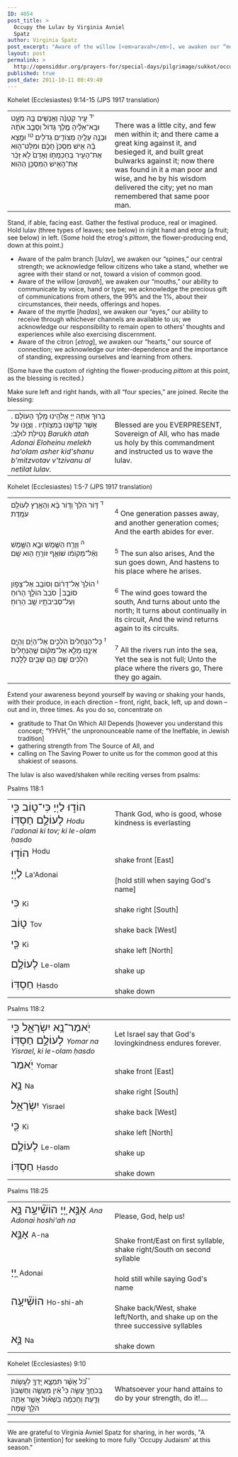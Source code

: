 ```yaml
---
ID: 4054
post_title: >
  Occupy the Lulav by Virginia Avniel
  Spatz
author: Virginia Spatz
post_excerpt: "Aware of the willow [<em>aravah</em>], we awaken our “mouths,” our ability to communicate by voice, hand or type; we acknowledge the precious gift of communications from others, the 99% and the 1%, about their circumstances, their needs, offerings and hopes. Aware of the palm branch [<em>lulav</em>], we awaken our “spines,” our central strength; we acknowledge fellow citizens who take a stand, whether we agree with their stand or not, toward a vision of common good. Aware of the myrtle [<em>hadas</em>], we awaken our “eyes,” our ability to receive through whichever channels are available to us; we acknowledge our responsibility to remain open to others' thoughts and experiences while also exercising discernment. Aware of the citron [<em>etrog</em>], we awaken our “hearts,” our source of connection; we acknowledge our inter-dependence and the importance of standing, expressing ourselves and learning from others."
layout: post
permalink: >
  http://opensiddur.org/prayers-for/special-days/pilgrimage/sukkot/occupy-the-lulav-by-virginia-avniel-spatz/
published: true
post_date: 2011-10-11 00:49:40
---
```

Kohelet (Ecclesiastes) 9:14-15 (JPS 1917 translation)

<table style="margin-left: auto;margin-right: auto;">
<tbody>
<tr><td style="vertical-align:top;" width="46%"><div class="liturgy"><span lang="he">
<sup>יד</sup> עִ֣יר קְטַנָּ֔ה וַאֲנָשִׁ֥ים בָּ֖הּ מְעָ֑ט וּבָֽא־אֵלֶ֜יהָ מֶ֤לֶךְ גָּדוֹל֙ וְסָבַ֣ב אֹתָ֔הּ וּבָנָ֥ה עָלֶ֖יהָ מְצוֹדִ֥ים גְּדֹלִֽים׃ <sup>טו</sup> וּמָ֣צָא בָ֗הּ אִ֤ישׁ מִסְכֵּן֙ חָכָ֔ם וּמִלַּט־ה֥וּא אֶת־הָעִ֖יר בְּחָכְמָת֑וֹ וְאָדָם֙ לֹ֣א זָכַ֔ר אֶת־הָאִ֥ישׁ הַמִּסְכֵּ֖ן הַהֽוּא׃
</span></div></td>
 
<td style="vertical-align:top;" width="53%"><div class="english"><br />
There was a little city, and few men within it; and there came a great king against it, and besieged it, and built great bulwarks against it; now there was found in it a man poor and wise, and he by his wisdom delivered the city; yet no man remembered that same poor man.
</td></tr>
</tbody></tbody></table>

Stand, if able, facing east. Gather the festival produce, real or imagined.
Hold lulav (three types of leaves; see below) in right hand and etrog (a fruit; see below) in left.
(Some hold the etrog's <em>pittom</em>, the flower-producing end, down at this point.)

<ul>
    <li>Aware of the palm branch [<em>lulav</em>], we awaken our “spines,” our central strength; we acknowledge fellow citizens who take a stand, whether we agree with their stand or not, toward a vision of common good.</li>
    <li>Aware of the willow [<em>aravah</em>], we awaken our “mouths,” our ability to communicate by voice, hand or type; we acknowledge the precious gift of communications from others, the 99% and the 1%, about their circumstances, their needs, offerings and hopes.</li>
    <li>Aware of the myrtle [<em>hadas</em>], we awaken our “eyes,” our ability to receive through whichever channels are available to us; we acknowledge our responsibility to remain open to others' thoughts and experiences while also exercising discernment.</li>
    <li>Aware of the citron [<em>etrog</em>], we awaken our “hearts,” our source of connection; we acknowledge our inter-dependence and the importance of standing, expressing ourselves and learning from others.</li>
</ul>

(Some have the custom of righting the flower-producing <em>pittom</em> at this point, as the blessing is recited.)

Make sure left and right hands, with all “four species,” are joined. Recite the blessing:

<table style="margin-left: auto;margin-right: auto;">
<tbody>
<tr><td style="vertical-align:top;" width="46%"><div class="liturgy"><span lang="he">
בָּרוּךְ אַתָּה יְיָ אֱלֹהֵֽינוּ מֶֽלֶךְ הָעוֹלָם . אֲשֶׁר קִדְּשָׁנוּ בְּמִצְוֹתָיו . וְצִוָּֽנוּ עַל נְטִילַת לוּלָב:‏
</span><em>Barukh atah Adonai Eloheinu melekh ha'olam asher kid'shanu b'mitzvotav v'tzivanu al netilat lulav.</em></div>
</td>
 
<td style="vertical-align:top;" width="53%"><div class="english"><br />
Blessed are you EVERPRESENT, Sovereign of All, who has made us holy by this commandment and instructed us to wave the lulav.
</td></tr>
</tbody>
</tbody></tbody></table>

Kohelet (Ecclesiastes) 1:5-7 (JPS 1917 translation)

<table style="margin-left: auto;margin-right: auto;">
<tbody>
<tr><td style="vertical-align:top;" width="46%"><div class="liturgy"><span lang="he">
<sup>ד</sup> דּ֤וֹר הֹלֵךְ֙ וְד֣וֹר בָּ֔א וְהָאָ֖רֶץ לְעוֹלָ֥ם עֹמָֽדֶת׃ 
</span></div></td>
 
<td style="vertical-align:top;" width="53%"><div class="english"><br />
<sup>4</sup> One generation passes away, and another generation comes;
And the earth abides for ever.
</td></tr>
<tr><td style="vertical-align:top;" width="46%"><div class="liturgy"><span lang="he">
<sup>ה</sup> וְזָרַ֥ח הַשֶּׁ֖מֶשׁ וּבָ֣א הַשָּׁ֑מֶשׁ וְאֶ֨ל־מְקוֹמ֔וֹ שׁוֹאֵ֛ף זוֹרֵ֥חַֽ ה֖וּא שָֽׁם׃ 
</span></div></td>
 
<td style="vertical-align:top;" width="53%"><div class="english"><br />
<sup>5</sup> The sun also arises,
And the sun goes down,
And hastens to his place where he arises.
</td></tr>
<tr><td style="vertical-align:top;" width="46%"><div class="liturgy"><span lang="he">
<sup>ו</sup> הוֹלֵךְ֙ אֶל־דָּר֔וֹם וְסוֹבֵ֖ב אֶל־צָפ֑וֹן סוֹבֵ֤ב׀ סֹבֵב֙ הוֹלֵ֣ךְ הָר֔וּחַ וְעַל־סְבִיבֹתָ֖יו שָׁ֥ב הָרֽוּחַ׃ 
</span></div></td>
 
<td style="vertical-align:top;" width="53%"><div class="english"><br />
<sup>6</sup> The wind goes toward the south,
And turns about unto the north;
It turns about continually in its circuit,
And the wind returns again to its circuits.
</td></tr>
<tr><td style="vertical-align:top;" width="46%"><div class="liturgy"><span lang="he">
<sup>ז</sup> כָּל־הַנְּחָלִים֙ הֹלְכִ֣ים אֶל־הַיָּ֔ם וְהַיָּ֖ם אֵינֶ֣נּוּ מָלֵ֑א אֶל־מְק֗וֹם שֶׁ֤הַנְּחָלִים֙ הֹֽלְכִ֔ים שָׁ֛ם הֵ֥ם שָׁבִ֖ים לָלָֽכֶת׃
</span></div></td>
 
<td style="vertical-align:top;" width="53%"><div class="english"><br />
<sup>7</sup> All the rivers run into the sea,
Yet the sea is not full;
Unto the place where the rivers go,
There they go again. 
</td></tr>
</tbody></tbody></table>

Extend your awareness beyond yourself by waving or shaking your hands, with their produce, in each direction – front, right, back, left, up and down – out and in, three times. As you do so, concentrate on

<ul>
    <li>gratitude to That On Which All Depends [however you understand this concept; “YHVH,” the unpronounceable name of the Ineffable, in Jewish tradition]</li>
    <li>gathering strength from The Source of All, and</li>
    <li>calling on The Saving Power to unite us for the common good at this shakiest of seasons.</li>
</ul>

The lulav is also waved/shaken while reciting verses from psalms:

Psalms 118:1

<table style="margin-left: auto;margin-right: auto;">
<tbody>
<tr><td style="vertical-align:top;" width="46%"><div class="liturgy"><span lang="he" style="font-size: x-large;">
הוֹד֣וּ לַיְיָ כִּי־ט֑וֹב כִּ֖י לְעוֹלָ֣ם חַסְדּֽוֹ׃
</span><em>Hodu l'adonai ki tov; ki le-olam ḥasdo</em></div>
</td>
 
<td style="vertical-align:top;" width="53%"><div class="english"><br />
Thank God, who is good, whose kindness is everlasting
</td></tr>
<tr><td style="vertical-align:top;" width="46%"><div class="liturgy"><span lang="he" style="font-size: x-large; vertical-align:top;">
הוֹד֣וּ
</span>Hodu</div></td>
 
<td style="vertical-align:top;" width="53%"><div class="english"><br />
shake front [East]
</td></tr>
<tr><td style="vertical-align:top;" width="46%"><div class="liturgy"><span lang="he" style="font-size: x-large;">
לַיְיָ
</span>La'Adonai</div></td>
 
<td style="vertical-align:top;" width="53%"><div class="english"><br />
[hold still when saying God's name]
</td></tr>
<tr><td style="vertical-align:top;" width="46%"><div class="liturgy"><span lang="he" style="font-size: x-large;">
כִּי
</span>Ki</div></td>
 
<td style="vertical-align:top;" width="53%"><div class="english"><br />
shake right [South]
</td></tr>
<tr><td style="vertical-align:top;" width="46%"><div class="liturgy"><span lang="he" style="font-size: x-large;">
ט֑וֹב
</span>Tov</div></td>
 
<td style="vertical-align:top;" width="53%"><div class="english"><br />
shake back [West]
</td></tr>
<tr><td style="vertical-align:top;" width="46%"><div class="liturgy"><span lang="he" style="font-size: x-large;">
כִּ֖י
</span>Ki</div></td>
 
<td style="vertical-align:top;" width="53%"><div class="english"><br />
shake left [North]
</td></tr>
<tr><td style="vertical-align:top;" width="46%"><div class="liturgy"><span lang="he" style="font-size: x-large;">
לְעוֹלָ֣ם
</span>Le-olam</div></td>
 
<td style="vertical-align:top;" width="53%"><div class="english"><br />
shake up
</td></tr>
<tr><td style="vertical-align:top;" width="46%"><div class="liturgy"><span lang="he" style="font-size: x-large;">
חַסְדּֽוֹ
</span>Ḥasdo</div></td>
 
<td style="vertical-align:top;" width="53%"><div class="english"><br />
shake down
</td></tr>
</tbody></tbody></table>

Psalms 118:2

<table style="margin-left: auto;margin-right: auto;">
<tbody>
<tr><td style="vertical-align:top;" width="46%"><div class="liturgy"><span lang="he" style="font-size: x-large;">
יֹֽאמַר־נָ֥א יִשְׂרָאֵ֑ל כִּ֖י לְעוֹלָ֣ם חַסְדּֽוֹ׃
</span><em>Yomar na Yisrael, ki le-olam ḥasdo</em></div>
</td>
 
<td style="vertical-align:top;" width="53%"><div class="english"><br />
Let Israel say that God's lovingkindness endures forever.
</td></tr>
<tr><td style="vertical-align:top;" width="46%"><div class="liturgy"><span lang="he" style="font-size: x-large;">
יֹֽאמַר
</span>Yomar</div></td>
 
<td style="vertical-align:top;" width="53%"><div class="english"><br />
shake front [East]
</td></tr>
<tr><td style="vertical-align:top;" width="46%"><div class="liturgy"><span lang="he" style="font-size: x-large;">
נָ֥א
</span>Na</div></td>
 
<td style="vertical-align:top;" width="53%"><div class="english"><br />
shake right [South]
</td></tr>
<tr><td style="vertical-align:top;" width="46%"><div class="liturgy"><span lang="he" style="font-size: x-large;">
יִשְׂרָאֵ֑ל
</span>Yisrael</div></td>
 
<td style="vertical-align:top;" width="53%"><div class="english"><br />
shake back [West]
</td></tr>
<tr><td style="vertical-align:top;" width="46%"><div class="liturgy"><span lang="he" style="font-size: x-large;">
כִּ֖י
</span>Ki</div></td>
 
<td style="vertical-align:top;" width="53%"><div class="english"><br />
shake left [North]
</td></tr>
<tr><td style="vertical-align:top;" width="46%"><div class="liturgy"><span lang="he" style="font-size: x-large;">
לְעוֹלָ֣ם
</span>Le-olam</div></td>
 
<td style="vertical-align:top;" width="53%"><div class="english"><br />
shake up
</td></tr>
<tr><td style="vertical-align:top;" width="46%"><div class="liturgy"><span lang="he" style="font-size: x-large;">
חַסְדּֽוֹ
</span>Ḥasdo</div></td>
 
<td style="vertical-align:top;" width="53%"><div class="english"><br />
shake down
</td></tr>
</tbody></tbody></table>

Psalms 118:25

<table style="margin-left: auto;margin-right: auto;">
<tbody>
<tr><td style="vertical-align:top;" width="46%"><div class="liturgy"><span lang="he" style="font-size: x-large;">
אָנָּ֣א יְ֭יָ הוֹשִׁ֘יעָ֥ה נָּ֑א
</span><em>Ana Adonai hoshi'ah na</em></div>
</td>
 
<td style="vertical-align:top;" width="53%"><div class="english"><br />
Please, God, help us!
</td></tr>
<tr><td style="vertical-align:top;" width="46%"><div class="liturgy"><span lang="he" style="font-size: x-large;">
אָנָּ֣א
</span>A-na</div></td>
 
<td style="vertical-align:top;" width="53%"><div class="english"><br />
Shake front/East on first syllable, shake right/South on second syllable
</td></tr>
<tr><td style="vertical-align:top;" width="46%"><div class="liturgy"><span lang="he" style="font-size: x-large;">
יְ֭יָ
</span>Adonai</div></td>
 
<td style="vertical-align:top;" width="53%"><div class="english"><br />
hold still while saying God's name
</td></tr>
<tr><td style="vertical-align:top;" width="46%"><div class="liturgy"><span lang="he" style="font-size: x-large;">
הוֹשִׁ֘יעָ֥ה
</span>Ho-shi-ah</div></td>
 
<td style="vertical-align:top;" width="53%"><div class="english"><br />
Shake back/West, shake left/North, and shake up on the three successive syllables
</td></tr>
<tr><td style="vertical-align:top;" width="46%"><div class="liturgy"><span lang="he" style="font-size: x-large;">
נָּ֑א
</span>Na</div></td>
 
<td style="vertical-align:top;" width="53%"><div class="english"><br />
shake down
</td></tr>
</tbody></tbody></table>

Kohelet (Ecclesiastes) 9:10

<table style="margin-left: auto;margin-right: auto;">
<tbody>
<tr><td style="vertical-align:top;" width="46%"><div class="liturgy"><span lang="he">
<sup>י</sup> כֹּ֠ל אֲשֶׁ֨ר תִּמְצָ֧א יָֽדְךָ֛ לַעֲשׂ֥וֹת בְּכֹחֲךָ֖ עֲשֵׂ֑ה כִּי֩ אֵ֨ין מַעֲשֶׂ֤ה וְחֶשְׁבּוֹן֙ וְדַ֣עַת וְחָכְמָ֔ה בִּשְׁא֕וֹל אֲשֶׁ֥ר אַתָּ֖ה הֹלֵ֥ךְ שָֽׁמָּה׃ 
</span></div></td>
 
<td style="vertical-align:top;" width="53%"><div class="english"><br />
Whatsoever your hand attains to do by your strength, do it!....
</td></tr>
</tbody></tbody></table>

<hr />

We are grateful to Virginia Avniel Spatz for sharing, in her words, "A kavanah [intention] for seeking to more fully 'Occupy Judaism' at this season."